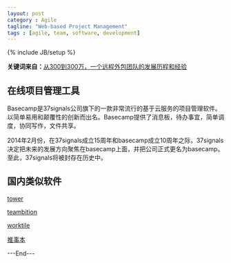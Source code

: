 ```yaml
---
layout: post
category : Agile
tagline: "Web-based Project Management"
tags : [agile, team, software, development]
---
```

{% include JB/setup %}

**关键词来自：**[从300到300万，一个远程外包团队的发展历程和经验](http://yizaoyiwan.com/discussion/79/)

## 在线项目管理工具

Basecamp是37signals公司旗下的一款非常流行的基于云服务的项目管理软件。以简单易用和颠覆性的创新而出名。Basecamp提供了消息板，待办事宜，简单调度，协同写作，文件共享。

2014年2月份，在37signals成立15周年和basecamp成立10周年之际，37signals决定把未来的发展方向聚焦在basecamp上面，并把公司正式更名为basecamp。至此，37signals将被封存在历史中。

## 国内类似软件

[tower](https://tower.im/)

[teambition](https://www.teambition.com)

[worktile](https://worktile.com/)

[推事本](http://www.tuishiben.com/)


---End---